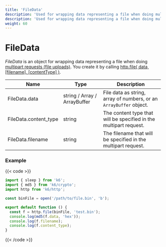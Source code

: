 ```yaml
---
title: 'FileData'
description: 'Used for wrapping data representing a file when doing multipart requests (file uploads).'
description: 'Used for wrapping data representing a file when doing multipart requests (file uploads).'
weight: 60
---
```


# FileData

_FileData_ is an object for wrapping data representing a file when doing
[multipart requests (file uploads)](https://grafana.com/docs/k6/<K6_VERSION>/examples/data-uploads#multipart-request-uploading-a-file).
You create it by calling [http.file( data, [filename], [contentType] )](https://grafana.com/docs/k6/<K6_VERSION>/javascript-api/k6-http/file).

| Name                  | Type                         | Description                                                        |
| --------------------- | ---------------------------- | ------------------------------------------------------------------ |
| FileData.data         | string / Array / ArrayBuffer | File data as string, array of numbers, or an `ArrayBuffer` object. |
| FileData.content_type | string                       | The content type that will be specified in the multipart request.  |
| FileData.filename     | string                       | The filename that will be specified in the multipart request.      |

### Example

{{< code >}}

```javascript
import { sleep } from 'k6';
import { md5 } from 'k6/crypto';
import http from 'k6/http';

const binFile = open('/path/to/file.bin', 'b');

export default function () {
  const f = http.file(binFile, 'test.bin');
  console.log(md5(f.data, 'hex'));
  console.log(f.filename);
  console.log(f.content_type);
}
```

{{< /code >}}
